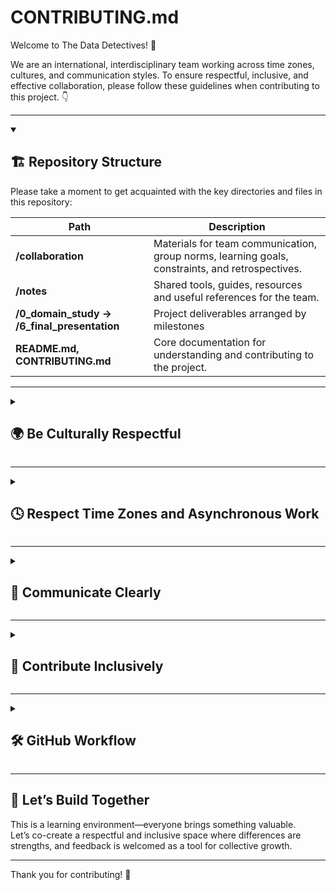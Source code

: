<!-- markdownlint-disable MD001 -->
<!-- markdownlint-disable MD013 -->
<!-- markdownlint-disable MD033 -->
<!--
Explanation:
- MD001: Disabled because HTML <details> tags are used for collapsible sections, which causes skipping heading levels.
- MD013: Disabled to allow longer lines for better-looking tables.
- MD033: Disabled because HTML (such as <details> and <summary> for collapsibles) is used in this file.

These rules are temporarily disabled to improve the visual quality and readability of this document.
-->
# CONTRIBUTING.md

Welcome to The Data Detectives! 👋

We are an international, interdisciplinary team working across time zones, cultures,
and communication styles. To ensure respectful, inclusive, and effective collaboration,
please follow these guidelines when contributing to this project. 👇

---

<details open>
<summary><h2>🏗️ Repository Structure</h2></summary>

Please take a moment to get acquainted with the key directories and files in this repository:

| Path                                   | Description                                                                          |
|-----------------------------------------|--------------------------------------------------------------------------------------|
| **/collaboration**                      | Materials for team communication, group norms, learning goals, constraints, and retrospectives. |
| **/notes**                              | Shared tools, guides, resources and useful references for the team.                            |
| **/0_domain_study → /6_final_presentation** | Project deliverables arranged by milestones |
| **README.md, CONTRIBUTING.md**          | Core documentation for understanding and contributing to the project.                 |

</details>

---

<details>
<summary><h2>🌍 Be Culturally Respectful</h2></summary>

- Assume positive intent — differences in expression or tone may reflect cultural backgrounds, not disrespect.
- Limit the use of idioms, slang, or culture-specific references, or explain them if used.
- Remember that holidays and weekends may vary across cultures and locations.

</details>

---

<details>
<summary><h2>🕓 Respect Time Zones and Asynchronous Work</h2></summary>

- Don’t expect instant responses; allow time for team members to reply.
- Use clear dates and specify time zones when coordinating meetings or deadlines.
- Document any decisions so collaborators in other time zones stay in the loop.
- Assign and track tasks on the GitHub Project Board for team-wide visibility.

</details>

---

<details>
<summary><h2>💬 Communicate Clearly</h2></summary>

- Keep your messages clear and to the point.
- Use lists, visuals, or brief summaries to break down complex ideas.
- Request clarification if you’re confused, and be patient with questions from others.

</details>

---

<details>
<summary><h2>🎯 Contribute Inclusively</h2></summary>

- Invite participation from everyone, especially those less comfortable with language or tools.
- Value different working styles, speeds, and levels of experience.
- Use shared docs and GitHub Issues to ensure everyone can contribute and stay informed.

</details>

---

<details>
<summary><h2>🛠 GitHub Workflow</h2></summary>

### 1. 🖇️ Cloning the Repository

- You can either:

  - Use VSCode → "Clone Git Repository"
  
  - Or use terminal with following command:

```bash
git clone https://github.com/MIT-Emerging-Talent/ET6-CDSP-group-19-repo.git
cd ET6-CDSP-group-19-repo
```

---

### 2. 🌿 Creating & Updating a Branch

- Make a new branch for your feature or fix:

  ```bash
  git checkout -b your_branch_name
  ```

  ✔ Use clear names: `docs-collaboration`, `bug-fix`

- To keep your branch updated with main:

  ```bash
  git checkout main
  git pull origin main
  git checkout your_branch_name
  git merge main
  ```

---

### 3. 🚀 Making & Pushing Changes

- Only stage files you intend to change:

  ```bash
  git add specific_file.py      
  git commit -m "feat: add milestone summary"
  git push origin your_branch_name
  ```

  ❌ Avoid using 'git add .'

---

### 4. 🧩 Working with Issues

- Always check for an existing issue before creating a new one.
- Use issues for bugs, ideas, or questions; describe your suggestion, get feedback, and make sure it fits team priorities.
- Write clear titles and details.
- Assign yourself to an issue when you start.
- Reference issues in Pull Requests (e.g., `Closes #7`).

---

### 5. 📥 Creating a Pull Request (PR)

- After pushing your branch:

  - **Option 1:** Click **Compare & Pull Request** on the repo homepage.
  - **Option 2:**  
    1. Go to the Pull Requests tab → New Pull Request  
    2. Select your branch and `main`  
    3. Click **Create Pull Request**

- Your PR should include:

  - What you changed & why
  - Linked issue (e.g., `Closes #4`)
  - Screenshots or notes if helpful

❗ Every PR must be reviewed by **at least two members** before merging.

---

### 6. 🔁 Review & Merge

- Assign reviewers and move your task to **Ready for Review** on the Project Board.
- After approval, click **Merge pull request → Confirm merge.**
- Move the corresponding card to **Done** on the Project Board.

---

### 7. ⚔️ Resolving Merge Conflicts

- If your branch is behind `main`, follow these steps:

```bash
git checkout main
git pull origin main
git checkout your_branch_name
git merge main
```

- If there are conflicts:

  - VSCode will highlight the conflicting areas (`<<<<<<<`)
  - Manually edit files to resolve

- After fixing each file:

```bash
git add resolved_file.py
```

- Finalize the merge:

```bash
git commit -m "resolve merge conflict with main"
```

❗If you're unsure, don’t hesitate to ask the team before committing.

---

### 8. 📌 Using the Project Board

- The GitHub Project Board helps us stay organized.
- Every task should begin as an **Issue**.
- Move tasks to **In Progress** when you start.
- Move to **Ready for Review** with an open PR.
- Move to **Done** after merging.
- Keep the board updated for async teamwork.

</details>

---

## 🤝 Let’s Build Together

This is a learning environment—everyone brings something valuable.  
Let’s co-create a respectful and inclusive space where differences are strengths, and feedback is welcomed as a tool for collective growth.

---

Thank you for contributing! 💙
